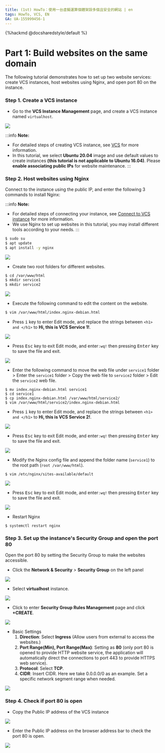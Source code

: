 ```yaml
---
title: (1st) HowTo：使用一台虛擬運算個體架設多個且安全的網站 | en
tags: HowTo, VCS, EN
GA: UA-155999456-1
---
```


{%hackmd @docsharedstyle/default %}


# Part 1: Build websites on the same domain

The following tutorial demonstrates how to set up two website services: create VCS instances, host websites using Nginx, and open port 80 on the instance.


### Step 1. Create a VCS instance

- Go to the **VCS Instance Management** page, and create a VCS instance named `virtualhost`.

![](https://cos.twcc.ai/SYS-MANUAL/uploads/upload_c2813abd9dfa3bea9e1a11aeee61def7.png)

:::info
<i class="fa fa-paperclip fa-20" aria-hidden="true"></i> **Note:** 
- For detailed steps of creating VCS instance, see [<ins>VCS</ins>](https://www.twcc.ai/doc?page=vm&euqinu=true#%E5%BB%BA%E7%AB%8B%E8%99%9B%E6%93%AC%E9%81%8B%E7%AE%97%E5%80%8B%E9%AB%94) for more information.
- In this tutorial, we select **Ubuntu 20.04** image and use default values to create instances **(this tutorial is not applicable to Ubuntu 16.04)**. Please **enable associating public IPs** for website maintenance.
:::

### Step 2. Host websites using Nginx

Connect to the instance using the public IP, and enter the following 3 commands to install Nginx:

:::info
<i class="fa fa-paperclip fa-20" aria-hidden="true"></i> **Note:** 

- For detailed steps of connecting your instance, see [<ins>Connect to VCS instance</ins>](https://www.twcc.ai/doc?page=vm#%E9%80%A3%E7%B7%9A%E8%99%9B%E6%93%AC%E9%81%8B%E7%AE%97%E5%80%8B%E9%AB%94) for more information.
- We use Nginx to set up websites in this tutorial, you may install different tools according to your needs.
:::

```bash
$ sudo su
$ apt update
$ apt install -y nginx
```
![](https://cos.twcc.ai/SYS-MANUAL/uploads/upload_356eef8571553c734c82ba43d4d33c46.png)

- Create two root folders for different websites.

```bash
$ cd /var/www/html
$ mkdir service1
$ mkdir service2 
```

![](https://cos.twcc.ai/SYS-MANUAL/uploads/upload_f4a75bc450074531c8919cfb6e4697af.png)

- Execute the following command to edit the content on the website.
 
```bash
$ vim /var/www/html/index.nginx-debian.html
```
- Press <kbd>i</kbd> key to enter Edit mode, and replace the strings between `<h1> and </h1>` to **Hi, this is VCS Service 1!**.

![](https://cos.twcc.ai/SYS-MANUAL/uploads/upload_aecda0f46fd5ebf2ef6f55463cbed710.png)


- Press <kbd>Esc</kbd> key to exit Edit mode, and enter`:wq!` then pressing <kbd>Enter</kbd> key to save the file and exit.

![](https://cos.twcc.ai/SYS-MANUAL/uploads/upload_11d0e73d06fd1c04a98c0ce201aff26f.png)

- Enter the following command to move the web file under  `service1` folder > Enter the `service1` folder > Copy the web file to `service2` folder > Edit the `service2` web file.

```
$ mv index.nginx-debian.html service1
$ cd service1
$ cp index.nginx-debian.html /var/www/html/service2/
$ vim /var/www/html/service2/index.nginx-debian.html
```

- Press <kbd>i</kbd> key to enter Edit mode, and replace the strings between `<h1> and </h1>` to **Hi, this is VCS Service 2!**.

![](https://i.imgur.com/vWAiU1N.png)

- Press <kbd>Esc</kbd> key to exit Edit mode, and enter`:wq!` then pressing <kbd>Enter</kbd> key to save the file and exit.

![](https://cos.twcc.ai/SYS-MANUAL/uploads/upload_11d0e73d06fd1c04a98c0ce201aff26f.png)

- Modify the Nginx config file and append the folder name (`service1`) to the root path (`root /var/www/html`).
```
$ vim /etc/nginx/sites-available/default
```

![](https://cos.twcc.ai/SYS-MANUAL/uploads/upload_b3360ec80ec2af839bf8b4c6d0cea62d.PNG)

- Press <kbd>Esc</kbd> key to exit Edit mode, and enter`:wq!` then pressing <kbd>Enter</kbd> key to save the file and exit.

![](https://cos.twcc.ai/SYS-MANUAL/uploads/upload_11d0e73d06fd1c04a98c0ce201aff26f.png)

- Restart Nginx

```
$ systemctl restart nginx
```
### Step 3. Set up the instance's Security Group and open the port 80

Open the port 80 by setting the Security Group to make the websites accessible.

- Click the **Network & Security** > **Security Group** on the left panel 


![](https://cos.twcc.ai/SYS-MANUAL/uploads/upload_b0e0800cbbfc7c8188865f348642f0ae.png)

- Select **virtualhost** instance.

![](https://cos.twcc.ai/SYS-MANUAL/uploads/upload_dc1198a7ae4c191799d1ae51dcf1a920.png)


- Click to enter **Security Group Rules Management** page and click **+CREATE**.

![](https://cos.twcc.ai/SYS-MANUAL/uploads/upload_224cbd2cbbbc151e9d5054219a44b464.png)


- Basic Settings 
    1. **Direction**: Select **Ingress** (Allow users from external to access the websites.)
    2. **Port Range(Min), Port Range(Max)**: Setting as **80** (only port 80 is opened to provide HTTP website service, the application will automatically direct the connections to port 443 to provide HTTPS web service).
    3. **Protocol**: Select **TCP**.
    4. **CIDR**: Insert CIDR. Here we take 0.0.0.0/0 as an example. Set a specific network segment range when needed.


![](https://cos.twcc.ai/SYS-MANUAL/uploads/upload_4006acf1b9ee6260cbeb4184d220e2ae.png)


### Step 4. Check if port 80 is open


- Copy the Public IP address of the VCS instance

![](https://cos.twcc.ai/SYS-MANUAL/uploads/upload_343a792a287f7469f23315cdeee38e39.png)


- Enter the Public IP address on the browser address bar to check the port 80 is open.

![](https://cos.twcc.ai/SYS-MANUAL/uploads/upload_8bb77232c2a6d01f93eab6fa3ed8ce0e.png)
